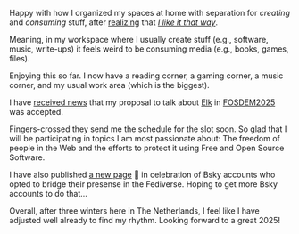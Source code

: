 Happy with how I organized my spaces at home with separation for *creating* and *consuming* stuff, after [realizing](https://social.ayco.io/@ayo/113753532411548490) that [*I like it that way*](https://www.youtube.com/watch?v=4fndeDfaWCg).

Meaning, in my workspace where I usually create stuff (e.g., software, music, write-ups) it feels weird to be consuming media (e.g., books, games, files).

Enjoying this so far. I now have a reading corner, a gaming corner, a music corner, and my usual work area (which is the biggest).

I have [received news](https://social.ayco.io/@ayo/113759677401894023) that my proposal to talk about [Elk](https://elk.zone) in [FOSDEM2025](https://fosdem.org/2025/) was accepted.

Fingers-crossed they send me the schedule for the slot soon. So glad that I will be participating in topics I am most passionate about: The freedom of people in the Web and the efforts to protect it using Free and Open Source Software.

I have also published [a new page](/tech-bsky-fedi) 🎉 in celebration of Bsky accounts who opted to bridge their presense in the Fediverse. Hoping to get more Bsky accounts to do that...

Overall, after three winters here in The Netherlands, I feel like I have adjusted well already to find my rhythm. Looking forward to a great 2025!